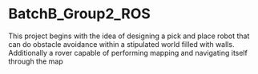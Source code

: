 # BatchB_Group2_ROS
This project begins with the idea of designing a pick and place robot that can do obstacle avoidance within a stipulated world filled with walls. Additionally a rover capable of performing mapping and navigating itself through the map
